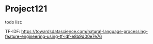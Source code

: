 # Project121
todo list:

TF-IDF: https://towardsdatascience.com/natural-language-processing-feature-engineering-using-tf-idf-e8b9d00e7e76
